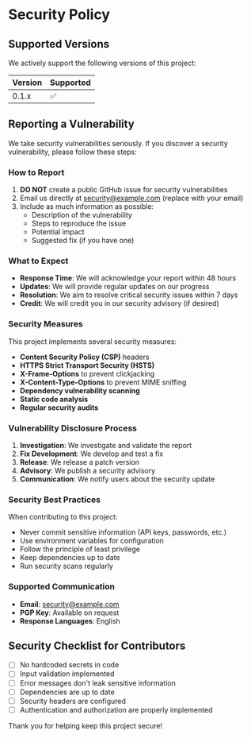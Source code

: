 # Security Policy

## Supported Versions

We actively support the following versions of this project:

| Version | Supported          |
| ------- | ------------------ |
| 0.1.x   | :white_check_mark: |

## Reporting a Vulnerability

We take security vulnerabilities seriously. If you discover a security vulnerability, please follow these steps:

### How to Report

1. **DO NOT** create a public GitHub issue for security vulnerabilities
2. Email us directly at security@example.com (replace with your email)
3. Include as much information as possible:
   - Description of the vulnerability
   - Steps to reproduce the issue
   - Potential impact
   - Suggested fix (if you have one)

### What to Expect

- **Response Time**: We will acknowledge your report within 48 hours
- **Updates**: We will provide regular updates on our progress
- **Resolution**: We aim to resolve critical security issues within 7 days
- **Credit**: We will credit you in our security advisory (if desired)

### Security Measures

This project implements several security measures:

- **Content Security Policy (CSP)** headers
- **HTTPS Strict Transport Security (HSTS)**
- **X-Frame-Options** to prevent clickjacking
- **X-Content-Type-Options** to prevent MIME sniffing
- **Dependency vulnerability scanning**
- **Static code analysis**
- **Regular security audits**

### Vulnerability Disclosure Process

1. **Investigation**: We investigate and validate the report
2. **Fix Development**: We develop and test a fix
3. **Release**: We release a patch version
4. **Advisory**: We publish a security advisory
5. **Communication**: We notify users about the security update

### Security Best Practices

When contributing to this project:

- Never commit sensitive information (API keys, passwords, etc.)
- Use environment variables for configuration
- Follow the principle of least privilege
- Keep dependencies up to date
- Run security scans regularly

### Supported Communication

- **Email**: security@example.com
- **PGP Key**: Available on request
- **Response Languages**: English

## Security Checklist for Contributors

- [ ] No hardcoded secrets in code
- [ ] Input validation implemented
- [ ] Error messages don't leak sensitive information
- [ ] Dependencies are up to date
- [ ] Security headers are configured
- [ ] Authentication and authorization are properly implemented

Thank you for helping keep this project secure!
